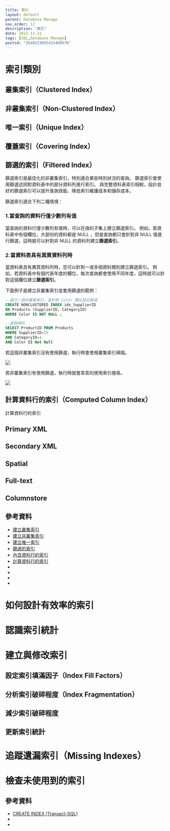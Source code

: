 ```yaml
---
title: 索引
layout: default
parent: Database Manage
nav_order: 12
description: "索引"
date: 2013-11-21
tags: [SQL,Database Manage]
postid: "2640223055431409576"
---
```

# 索引類別

## 叢集索引（Clustered Index）

## 非叢集索引（Non-Clustered Index）

## 唯一索引（Unique  Index）

## 覆蓋索引（Covering Index）

## 篩選的索引（Filtered Index）

篩選索引是最佳化的非叢集索引，特別適合某些特別狀況的查詢。   篩選索引會使用篩選述詞對資料表中的部分資料列進行索引。   與完整資料表索引相較，設計良好的篩選索引可以提升查詢效能、降低索引維護成本和儲存成本。  

篩選索引適合下列二種情境：

### 1.當查詢的資料行僅少數列有值

當查詢的資料行僅少數列有值時，可以在值的子集上建立篩選索引。  例如，若資料表中有個欄位，大部份的資料都是 NULL ，但是查詢都只會針對非 NULL 值進行篩選，這時就可以針對非 NULL 的資料列建立**篩選索引**。

### 2.當資料表具有異質資料列時

當資料表具有異質資料列時，您可以針對一或多個資料類別建立篩選索引。    例如，若資料表中有個代表年度的欄位，每次查詢都會使用不同年度，這時就可以針對這個欄位建立**篩選索引**。

下面例子是建立非叢集索引並套用篩選的範例：
```sql
--建立一個非叢集索引，並針對 Color 欄位設定篩選
CREATE NONCLUSTERED INDEX idx_SupplierID
ON Products (SupplierID, CategoryID)
WHERE Color IS NOT NULL ;

--查詢資料
SELECT ProductID FROM Products
WHERE SupplierID=15 
AND CategoryID=4 
AND Color IS Not Null
```

若這個非叢集索引沒有使用篩選，執行時會使用叢集索引掃描。

![](https://blogger.googleusercontent.com/img/b/R29vZ2xl/AVvXsEgnmQLpVd1swr6Yu9ABf6POcZCeL6ubTTv0drBqbakk2h9PMf8XrGPUMYMWPx-tauqgMpvPp-Q6C0DOkEBWyI71OSTF4LRfaRHzQSEdHQoGYywZmZpQxEE26CT76GXeWmwTlXjwXQK1-hw/s0/sql-filter-index-1.png)

若非叢集索引有使用篩選，執行時就會乖乖的使用索引搜尋。

![](https://blogger.googleusercontent.com/img/b/R29vZ2xl/AVvXsEgHoaCBxYqrUiJhWasI_h46MRxakrmslxNbIZpiLWX0YnSpUexsPDppAzLzJHsDosEMv7fUPB5VLAUSs5Ly0l2r3vrUr0O6t73Ff1yko177SXLlOyes5gExMIiwFEfW8KJDeJJ_Cj0PK0I/s0/sql-filter-index-2.png)

## 計算資料行的索引（Computed Column Index）

計算資料行的索引

## Primary XML

## Secondary XML

## Spatial

## Full-text

## Columnstore

## 參考資料  

- [建立叢集索引](http://technet.microsoft.com/zh-tw/library/ms186342.aspx)
- [建立非叢集索引](http://technet.microsoft.com/zh-tw/library/ms189280.aspx)
- [建立唯一索引](http://technet.microsoft.com/zh-tw/library/ms187019.aspx)
- [篩選的索引](http://technet.microsoft.com/zh-tw/library/cc280372.aspx)
- [內含資料行的索引](http://technet.microsoft.com/zh-tw/library/ms190806.aspx)
- [計算資料行的索引](http://technet.microsoft.com/zh-tw/library/ms189292.aspx)
- 
- 
- 
-

# 如何設計有效率的索引

# 認識索引統計

# 建立與修改索引

## 設定索引填滿因子（Index Fill Factors）

## 分析索引破碎程度（Index Fragmentation）

## 減少索引破碎程度

## 更新索引統計

# 追蹤遺漏索引（Missing Indexes）

# 檢查未使用到的索引

## 參考資料  

- [CREATE INDEX (Transact-SQL)](http://msdn.microsoft.com/zh-tw/library/ms188783.aspx)
- 
-